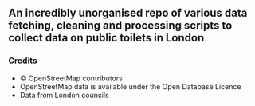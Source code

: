 ## An incredibly unorganised repo of various data fetching, cleaning and processing scripts to collect data on public toilets in London

### Credits
- © OpenStreetMap contributors
- OpenStreetMap data is available under the Open Database Licence
- Data from London councils

